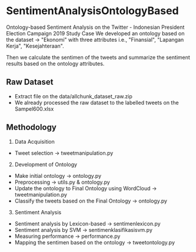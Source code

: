 # SentimentAnalysisOntologyBased
Ontology-based Sentiment Analysis on the Twitter - Indonesian President Election Campaign 2019 Study Case
We developed an ontology based on the dataset -> "Ekonomi" with three attributes i.e., "Finansial", "Lapangan Kerja", "Kesejahteraan". 

Then we calculate the sentimen of the tweets and summarize the sentiment results based on the ontology attributes.


## Raw Dataset
* Extract file on the data/allchunk_dataset_raw.zip
* We already processed the raw dataset to the labelled tweets on the Sampel600.xlsx

## Methodology
1. Data Acquisition
 * Tweet selection -> tweetmanipulation.py
2. Development of Ontology
 * Make initial ontology -> ontology.py
 * Preprocessing -> utils.py & ontology.py
 * Update the ontology to Final Ontology using WordCloud -> tweetmanipulation.py
 * Classify the tweets based on the Final Ontology -> ontology.py
3. Sentiment Analysis
 * Sentiment analysis by Lexicon-based -> sentimenlexicon.py
 * Sentiment analysis by SVM -> sentimenklasifikasisvm.py
 * Measuring performance -> performance.py
 * Mapping the sentimen based on the ontology -> tweetontology.py
